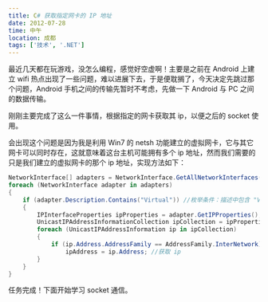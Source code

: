 ```yaml
---
title: C# 获取指定网卡的 IP 地址
date: 2012-07-28
time: 中午
location: 成都
tags: ['技术', '.NET']
---
```


最近几天都在玩游戏，没怎么编程，感觉好空虚啊！主要是之前在 Android 上建立 wifi 热点出现了一些问题，难以进展下去，于是便耽搁了，今天决定先跳过那个问题，Android 手机之间的传输先暂时不考虑，先做一下 Android 与 PC 之间的数据传输。

刚刚主要完成了这么一件事情，根据指定的网卡获取其 ip，以便之后的 socket 使用。

会出现这个问题是因为我是利用 Win7 的 netsh 功能建立的虚拟网卡，它与其它网卡可以同时存在，这就意味着这台主机可能拥有多个 ip 地址，然而我们需要的只是我们建立的虚拟网卡的那个 ip 地址，实现方法如下：

```c#
NetworkInterface[] adapters = NetworkInterface.GetAllNetworkInterfaces(); //获取本机所有网卡对象
foreach (NetworkInterface adapter in adapters)
{
    if (adapter.Description.Contains("Virtual")) //枚举条件：描述中包含 "Virtual"
    {
        IPInterfaceProperties ipProperties = adapter.GetIPProperties(); //获取 IP 配置
        UnicastIPAddressInformationCollection ipCollection = ipProperties.UnicastAddresses; //获取单播地址集
        foreach (UnicastIPAddressInformation ip in ipCollection)
        {
            if (ip.Address.AddressFamily == AddressFamily.InterNetwork) //只要 ipv4 的
                ipAddress = ip.Address; //获取 ip
        }
    }
}
```

任务完成！下面开始学习 socket 通信。
